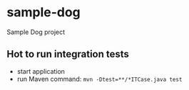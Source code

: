 # sample-dog
Sample Dog project

## Hot to run integration tests
- start application
- run Maven command: `mvn -Dtest=**/*ITCase.java test`
